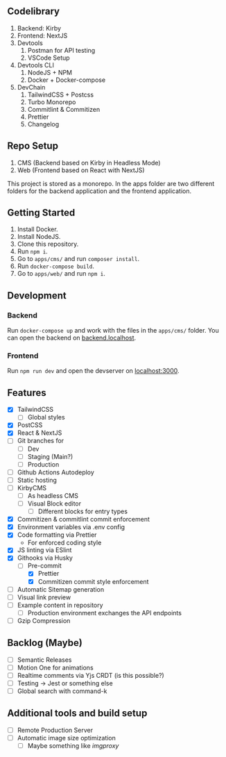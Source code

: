 ## Codelibrary

1. Backend: Kirby
2. Frontend: NextJS
3. Devtools
   1. Postman for API testing
   2. VSCode Setup
4. Devtools CLI
   1. NodeJS + NPM
   2. Docker + Docker-compose
5. DevChain
   1. TailwindCSS + Postcss
   2. Turbo Monorepo
   3. Commitlint & Commitizen
   4. Prettier
   5. Changelog

## Repo Setup

1. CMS (Backend based on Kirby in Headless Mode)
2. Web (Frontend based on React with NextJS)

This project is stored as a monorepo. In the apps folder are two different folders for the backend application and the frontend application.

## Getting Started

1. Install Docker.
2. Install NodeJS.
3. Clone this repository.
4. Run `npm i`.
5. Go to `apps/cms/` and run `composer install`.
6. Run `docker-compose build`.
7. Go to `apps/web/` and run `npm i`.

## Development

### Backend

Run `docker-compose up` and work with the files in the `apps/cms/` folder. You can open the backend on [backend.localhost](backend.localhost).

### Frontend

Run `npm run dev` and open the devserver on [localhost:3000](localhost:3000).

## Features

- [x] TailwindCSS
  - [ ] Global styles
- [x] PostCSS
- [x] React & NextJS
- [ ] Git branches for
  - [ ] Dev
  - [ ] Staging (Main?)
  - [ ] Production
- [ ] Github Actions Autodeploy
- [ ] Static hosting
- [ ] KirbyCMS
  - [ ] As headless CMS
  - [ ] Visual Block editor
    - [ ] Different blocks for entry types
- [x] Commitizen & commitlint commit enforcement
- [x] Environment variables via .env config
- [x] Code formatting via Prettier
  - For enforced coding style
- [x] JS linting via ESlint
- [x] Githooks via Husky
  - [ ] Pre-commit
    - [x] Prettier
    - [x] Commitizen commit style enforcement
- [ ] Automatic Sitemap generation
- [ ] Visual link preview
- [ ] Example content in repository
  - [ ] Production environment exchanges the API endpoints
- [ ] Gzip Compression

## Backlog (Maybe)

- [ ] Semantic Releases
- [ ] Motion One for animations
- [ ] Realtime comments via Yjs CRDT (is this possible?)
- [ ] Testing → Jest or something else
- [ ] Global search with command-k

## Additional tools and build setup

- [ ] Remote Production Server
- [ ] Automatic image size optimization
  - [ ] Maybe something like _imgproxy_
